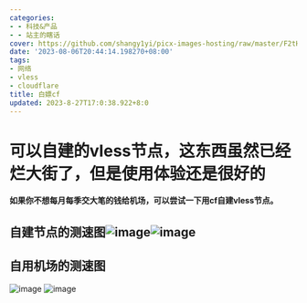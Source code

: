 ```yaml
---
categories:
- - 科技&产品
- - 站主的瞎话
cover: https://github.com/shangy1yi/picx-images-hosting/raw/master/F2tHlQcbEAAapXU.1wtymgyftaqo.webp
date: '2023-08-06T20:44:14.198270+08:00'
tags:
- 网络
- vless
- cloudflare
title: 白嫖cf
updated: 2023-8-27T17:0:38.922+8:0
---
```

# 可以自建的vless节点，这东西虽然已经烂大街了，但是使用体验还是很好的

**如果你不想每月每季交大笔的钱给机场，可以尝试一下用cf自建vless节点。**

## 自建节点的测速图<img src="https://github.com/shangy1yi/picx-images-hosting/raw/master/image.5ttvo1l9m780.webp" alt="image" /><img src="https://github.com/shangy1yi/picx-images-hosting/raw/master/image.4nl7991sewo0.webp" alt="image" />

## 自用机场的测速图

<img src="https://github.com/shangy1yi/picx-images-hosting/raw/master/image.1f1qyhb9nxgg.webp" alt="image" />
<img src="https://github.com/shangy1yi/picx-images-hosting/raw/master/image.6067u4ipjcg0.webp" alt="image" />
